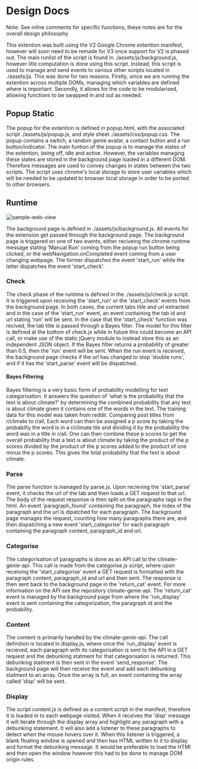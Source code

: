 
# Design Docs

Note: See inline comments for specific functions, these notes are for the overall design philosophy

This extention was built using the V2 Google Chrome extention manifest, however will soon need to be remade for V3 once support for V2 is phased out. The main runlist of the script is found in ./assets/js/background.js, however litle computation is done using this script. Instead, this script is used to manage and send events to various other scripts located in ./assets/js. This was  done for two reasons. Firstly, since we are running the extention across multiple DOMs, managing which variables are defined where is important. Secondly, it allows for the code to be modularised, allowing functions to be swapped in and out as needed.

## Popup Static

The popup for the extention is defined in popup.html, with the associated script ./assets/js/popup.js, and style sheet ./assets/css/popup.css. The popup contains a switch, a random genie avatar, a contact button and a run button/indicator. The main funtion of the popup is to manage the states of the extention, being off, idle and active. However, the variables managing these states are stored  in the background page loaded in a different DOM. Therefore messages are used to convey changes in states between the two scripts. The script uses chrome's local storage to store user variables which will be needed to be updated to browser local storage in order to be ported to other browsers.

## Runtime
![sample-web-view](https://github.com/Fonzzy1/Climate-Genie/blob/main/assets/Screenshots/runtime.jpg?raw=true)

The background page is defined in ./assets/js/background.js. All events for the extension get passed through the background page. The background page is triggered on one of two events, either reciveing the chrome runtime message stating 'Manual Run' coming from the popup run button being clicked, or the webNavigation.onCompleted event coming from a user changing webpage. The former dispatches the event 'start_run' while the latter dispatches the event 'start_check'.

### Check
The check phase of the runtime is defined in the ./assets/js/check.js script. It is triggered upon receiving the 'start_run' or the 'start_check' events from the background page. In both cases, the current tabs title and url extracted and in the case of the 'start_run' event, an event containing the tab id and url stating 'run' will be sent. In the case that the 'start_check' function was recived, the tab title is passed through a Bayes filter. The model for this filter is defined at the bottom of check.js while in future this could become an API call, or make use of the static jQuery module to instead store this as an independent JSON object. 
If the Bayes filter returns a probability of greater than 0.5, then the 'run' event will be sent. When the run event is received, the background page checks if the url has changed to stop 'double runs', and if it has the 'start_parse' event will be dispatched.

#### Bayes Filtering

Bayes filtering is a very basic form of probability modelling for text categorisation. It answers the question of 'what is the probability that the text is about climate?' by determining the combined probability that any text is about climate given it contains one of the words in the text. The training data for this model was taken from reddit. Comparing post titles from r/climate to r/all, Each word can then be assigned a p score by taking the probabilty the word is in a r/climate tile and dividing it by the probability the word was in a title in r/all. One can then combine these p scores to get the overall probability that a text is about climate by taking the product of the p scores divided by the product of the p scores added to the product of one minus the p scores. This gives the total probability that the text is about climate.

### Parse
The parse function is managed by parse.js. Upon recieving the 'start_parse' event, it checks the url of the tab and then loads a GET request to that url. The body of the request response is then split on the paragraphs tags in the html. An event 'paragraph_found' containing the paragraph, the index of the paragraph and the url is dipatched for each paragraph. The background page manages the request, counting how many paragraphs there are, and then dispatching a new event 'start_categorise' for each paragraph containing the paragraph content, paragraph_id and url. 

### Categorise
The categorisation of paragraphs is done as an API call to the climate-genie-api. This call is made from the categorise.js script, where upon receiving the 'start_categorise' event a GET request is formatted with the paragraph content, paragraph_id and url and then sent. The response is then sent back to the background page in the 'return_cat' event. For more information on the API see the repository climate-genie-api. The 'return_cat' event is managed by the background page from where the 'run_display' event is sent containing the categorization, the paragraph id and the probability.

### Content
The content is primarily handled by the climate-genie-api. The call definition is located in  display.js, where once the 'run_display' event is recieved, each paragraph with its categorisation is sent to the API in a GET request and the debunking statment for that categorisation is returned. This debunking statment is then sent in the event 'send_response'. The background page will then receive the event and add each debunking statment to an array. Once the array is full, an event containing the array called 'disp' will be sent.

### Display
The script content.js is defined as a content script in the manifest, therefore it is loaded in to each webpage visited. When it receives the 'disp' message it will iterate through the display array and highlight any paragraph with a debunking statement. It will also add a listener to these paragraphs to detect when the mouse hovers over it. When this listener is triggered, a blank floating window is opened and then has HTML written to it to display and format the debunking message. It would be preferable to load the HTMl and then open the window however this had to be done to manage DOM origin rules.
